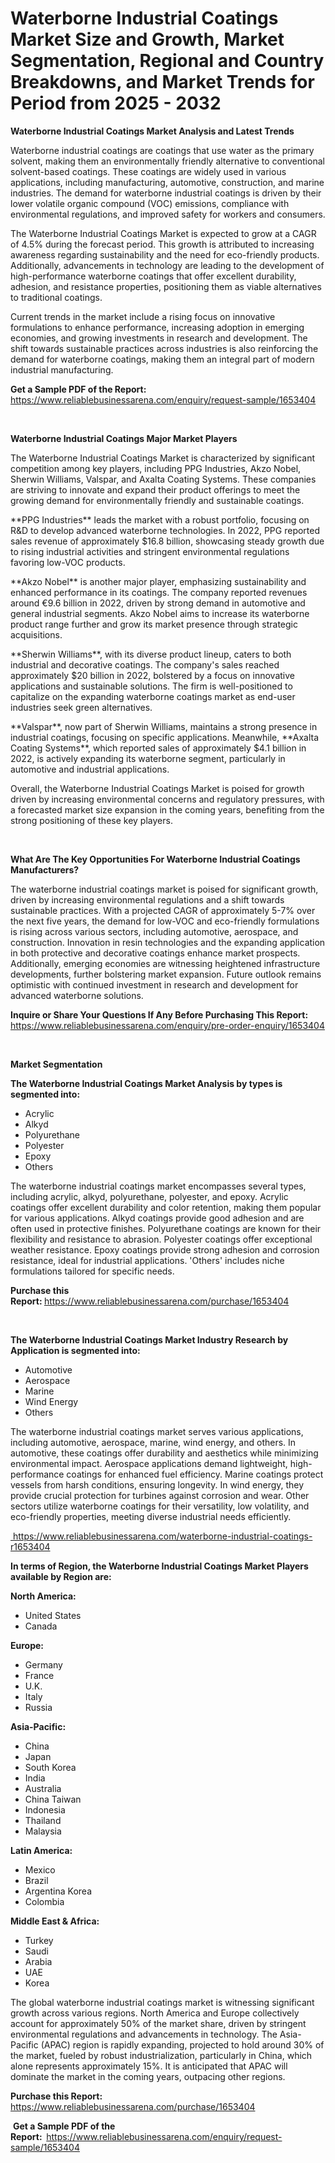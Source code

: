 <p><h1>Waterborne Industrial Coatings Market Size and Growth, Market Segmentation, Regional and Country Breakdowns, and Market Trends for Period from 2025 -  2032</h1></p><p><strong>Waterborne Industrial Coatings Market Analysis and Latest Trends</strong></p>
<p><p>Waterborne industrial coatings are coatings that use water as the primary solvent, making them an environmentally friendly alternative to conventional solvent-based coatings. These coatings are widely used in various applications, including manufacturing, automotive, construction, and marine industries. The demand for waterborne industrial coatings is driven by their lower volatile organic compound (VOC) emissions, compliance with environmental regulations, and improved safety for workers and consumers.</p><p>The Waterborne Industrial Coatings Market is expected to grow at a CAGR of 4.5% during the forecast period. This growth is attributed to increasing awareness regarding sustainability and the need for eco-friendly products. Additionally, advancements in technology are leading to the development of high-performance waterborne coatings that offer excellent durability, adhesion, and resistance properties, positioning them as viable alternatives to traditional coatings.</p><p>Current trends in the market include a rising focus on innovative formulations to enhance performance, increasing adoption in emerging economies, and growing investments in research and development. The shift towards sustainable practices across industries is also reinforcing the demand for waterborne coatings, making them an integral part of modern industrial manufacturing.</p></p>
<p><strong>Get a Sample PDF of the Report:&nbsp;</strong> <a href="https://www.reliablebusinessarena.com/enquiry/request-sample/1653404?utm_campaign=3581&utm_medium=2&utm_source=Github&utm_content=ia&utm_term=18042025&utm_id=waterborne-industrial-coatings">https://www.reliablebusinessarena.com/enquiry/request-sample/1653404</a></p>
<p>&nbsp;</p>
<p><strong>Waterborne Industrial Coatings Major Market Players</strong></p>
<p><p>The Waterborne Industrial Coatings Market is characterized by significant competition among key players, including PPG Industries, Akzo Nobel, Sherwin Williams, Valspar, and Axalta Coating Systems. These companies are striving to innovate and expand their product offerings to meet the growing demand for environmentally friendly and sustainable coatings.</p><p>**PPG Industries** leads the market with a robust portfolio, focusing on R&D to develop advanced waterborne technologies. In 2022, PPG reported sales revenue of approximately $16.8 billion, showcasing steady growth due to rising industrial activities and stringent environmental regulations favoring low-VOC products.</p><p>**Akzo Nobel** is another major player, emphasizing sustainability and enhanced performance in its coatings. The company reported revenues around €9.6 billion in 2022, driven by strong demand in automotive and general industrial segments. Akzo Nobel aims to increase its waterborne product range further and grow its market presence through strategic acquisitions.</p><p>**Sherwin Williams**, with its diverse product lineup, caters to both industrial and decorative coatings. The company's sales reached approximately $20 billion in 2022, bolstered by a focus on innovative applications and sustainable solutions. The firm is well-positioned to capitalize on the expanding waterborne coatings market as end-user industries seek green alternatives.</p><p>**Valspar**, now part of Sherwin Williams, maintains a strong presence in industrial coatings, focusing on specific applications. Meanwhile, **Axalta Coating Systems**, which reported sales of approximately $4.1 billion in 2022, is actively expanding its waterborne segment, particularly in automotive and industrial applications.</p><p>Overall, the Waterborne Industrial Coatings Market is poised for growth driven by increasing environmental concerns and regulatory pressures, with a forecasted market size expansion in the coming years, benefiting from the strong positioning of these key players.</p></p>
<p>&nbsp;</p>
<p><strong>What Are The Key Opportunities For Waterborne Industrial Coatings Manufacturers?</strong></p>
<p><p>The waterborne industrial coatings market is poised for significant growth, driven by increasing environmental regulations and a shift towards sustainable practices. With a projected CAGR of approximately 5-7% over the next five years, the demand for low-VOC and eco-friendly formulations is rising across various sectors, including automotive, aerospace, and construction. Innovation in resin technologies and the expanding application in both protective and decorative coatings enhance market prospects. Additionally, emerging economies are witnessing heightened infrastructure developments, further bolstering market expansion. Future outlook remains optimistic with continued investment in research and development for advanced waterborne solutions.</p></p>
<p><strong>Inquire or Share Your Questions If Any Before Purchasing This Report:</strong> <a href="https://www.reliablebusinessarena.com/enquiry/pre-order-enquiry/1653404?utm_campaign=3581&utm_medium=2&utm_source=Github&utm_content=ia&utm_term=18042025&utm_id=waterborne-industrial-coatings">https://www.reliablebusinessarena.com/enquiry/pre-order-enquiry/1653404</a></p>
<p>&nbsp;</p>
<p><strong>Market Segmentation</strong></p>
<p><strong>The Waterborne Industrial Coatings Market Analysis by types is segmented into:</strong></p>
<p><ul><li>Acrylic</li><li>Alkyd</li><li>Polyurethane</li><li>Polyester</li><li>Epoxy</li><li>Others</li></ul></p>
<p><p>The waterborne industrial coatings market encompasses several types, including acrylic, alkyd, polyurethane, polyester, and epoxy. Acrylic coatings offer excellent durability and color retention, making them popular for various applications. Alkyd coatings provide good adhesion and are often used in protective finishes. Polyurethane coatings are known for their flexibility and resistance to abrasion. Polyester coatings offer exceptional weather resistance. Epoxy coatings provide strong adhesion and corrosion resistance, ideal for industrial applications. 'Others' includes niche formulations tailored for specific needs.</p></p>
<p><strong>Purchase this Report:&nbsp;</strong><a href="https://www.reliablebusinessarena.com/purchase/1653404?utm_campaign=3581&utm_medium=2&utm_source=Github&utm_content=ia&utm_term=18042025&utm_id=waterborne-industrial-coatings">https://www.reliablebusinessarena.com/purchase/1653404</a></p>
<p>&nbsp;</p>
<p><strong>The Waterborne Industrial Coatings Market Industry Research by Application is segmented into:</strong></p>
<p><ul><li>Automotive</li><li>Aerospace</li><li>Marine</li><li>Wind Energy</li><li>Others</li></ul></p>
<p><p>The waterborne industrial coatings market serves various applications, including automotive, aerospace, marine, wind energy, and others. In automotive, these coatings offer durability and aesthetics while minimizing environmental impact. Aerospace applications demand lightweight, high-performance coatings for enhanced fuel efficiency. Marine coatings protect vessels from harsh conditions, ensuring longevity. In wind energy, they provide crucial protection for turbines against corrosion and wear. Other sectors utilize waterborne coatings for their versatility, low volatility, and eco-friendly properties, meeting diverse industrial needs efficiently.</p></p>
<p><a href="https://www.reliablebusinessarena.com/waterborne-industrial-coatings-r1653404?utm_campaign=3581&utm_medium=2&utm_source=Github&utm_content=ia&utm_term=18042025&utm_id=waterborne-industrial-coatings">&nbsp;https://www.reliablebusinessarena.com/waterborne-industrial-coatings-r1653404</a></p>
<p><strong>In terms of Region, the Waterborne Industrial Coatings Market Players available by Region are:</strong></p>
<p>
    <p> <strong> North America: </strong>
        <ul>
            <li>United States</li>
            <li>Canada</li>
        </ul>
        </p> 
    <p> <strong> Europe: </strong>
        <ul>
            <li>Germany</li>
            <li>France</li>
            <li>U.K.</li>
            <li>Italy</li>
            <li>Russia</li>
        </ul>
        </p> 
    <p> <strong> Asia-Pacific: </strong>
        <ul>
            <li>China</li>
            <li>Japan</li>
            <li>South Korea</li>
            <li>India</li>
            <li>Australia</li>
            <li>China Taiwan</li>
            <li>Indonesia</li>
            <li>Thailand</li>
            <li>Malaysia</li>
        </ul>
        </p> 
    <p> <strong> Latin America: </strong>
        <ul>
            <li>Mexico</li>
            <li>Brazil</li>
            <li>Argentina Korea</li>
            <li>Colombia</li>
        </ul>
        </p> 
    <p> <strong> Middle East & Africa: </strong>
        <ul>
            <li>Turkey</li>
            <li>Saudi</li>
            <li>Arabia</li>
            <li>UAE</li>
            <li>Korea</li>
        </ul>
    </p>
    </p>
<p><p>The global waterborne industrial coatings market is witnessing significant growth across various regions. North America and Europe collectively account for approximately 50% of the market share, driven by stringent environmental regulations and advancements in technology. The Asia-Pacific (APAC) region is rapidly expanding, projected to hold around 30% of the market, fueled by robust industrialization, particularly in China, which alone represents approximately 15%. It is anticipated that APAC will dominate the market in the coming years, outpacing other regions.</p></p>
<p><strong>Purchase this Report: </strong><a href="https://www.reliablebusinessarena.com/purchase/1653404?utm_campaign=3581&utm_medium=2&utm_source=Github&utm_content=ia&utm_term=18042025&utm_id=waterborne-industrial-coatings">https://www.reliablebusinessarena.com/purchase/1653404</a></p>
<p>&nbsp;<strong>Get a Sample PDF of the Report:&nbsp;&nbsp;</strong><a href="https://www.reliablebusinessarena.com/enquiry/request-sample/1653404?utm_campaign=3581&utm_medium=2&utm_source=Github&utm_content=ia&utm_term=18042025&utm_id=waterborne-industrial-coatings">https://www.reliablebusinessarena.com/enquiry/request-sample/1653404</a></p>
<p><strong></strong></p>
<p><p></p><p></p><p></p></p>